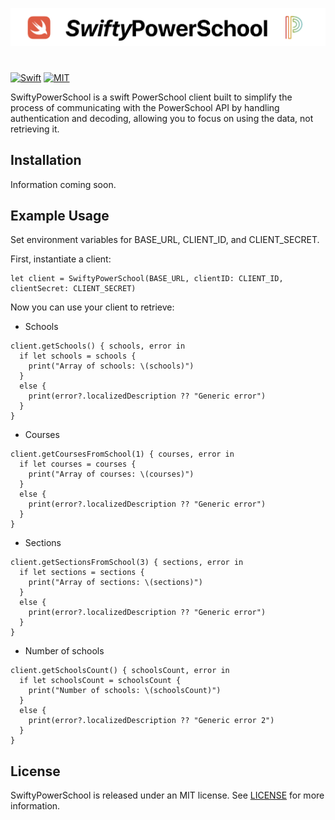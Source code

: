 ![SwiftyPowerSchool](Images/swiftypowerschool.png)
# 
[![Swift](https://img.shields.io/badge/Swift-4.0-orange.svg)](https://swift.org)
[![MIT](https://img.shields.io/badge/License-MIT-red.svg)](https://opensource.org/licenses/MIT)


SwiftyPowerSchool is a swift PowerSchool client built to simplify the process of communicating with the PowerSchool API by handling authentication and decoding, allowing you to focus on using the data, not retrieving it.

## Installation

Information coming soon.


## Example Usage
Set environment variables for BASE_URL, CLIENT_ID, and CLIENT_SECRET.

First, instantiate a client:
<pre><code class="swift language-swift">let client = SwiftyPowerSchool(BASE_URL, clientID: CLIENT_ID, clientSecret: CLIENT_SECRET)</code></pre>

Now you can use your client to retrieve:

* Schools
<pre><code class="swift language-swift">client.getSchools() { schools, error in
  if let schools = schools {
    print("Array of schools: \(schools)")
  }
  else {
    print(error?.localizedDescription ?? "Generic error")
  }
}</code></pre>

* Courses
<pre><code class="swift language-swift">client.getCoursesFromSchool(1) { courses, error in
  if let courses = courses {
    print("Array of courses: \(courses)")
  }
  else {
    print(error?.localizedDescription ?? "Generic error")
  }
}</code></pre>

* Sections
<pre><code class="swift language-swift">client.getSectionsFromSchool(3) { sections, error in
  if let sections = sections {
    print("Array of sections: \(sections)")
  }
  else {
    print(error?.localizedDescription ?? "Generic error")
  }
}</code></pre>

* Number of schools
<pre><code class="swift language-swift">client.getSchoolsCount() { schoolsCount, error in
  if let schoolsCount = schoolsCount {
    print("Number of schools: \(schoolsCount)")
  }
  else {
    print(error?.localizedDescription ?? "Generic error 2")
  }
}</code></pre>

## License

SwiftyPowerSchool is released under an MIT license. See [LICENSE](https://opensource.org/licenses/MIT) for more information.
